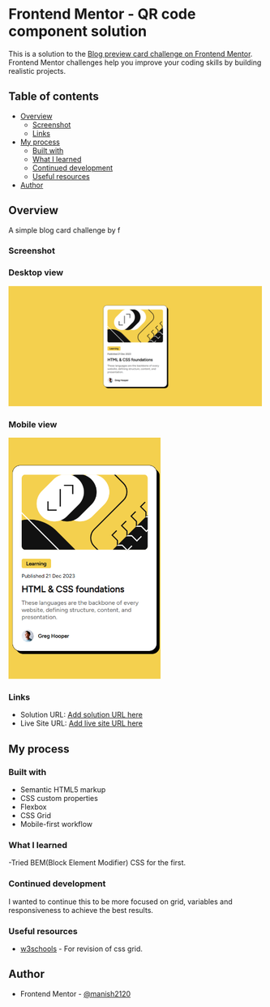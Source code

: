# Frontend Mentor - QR code component solution

This is a solution to the [Blog preview card challenge on Frontend Mentor](https://www.frontendmentor.io/challenges/qr-code-component-iux_sIO_H). Frontend Mentor challenges help you improve your coding skills by building realistic projects. 

## Table of contents

- [Overview](#overview)
  - [Screenshot](#screenshot)
  - [Links](#links)
- [My process](#my-process)
  - [Built with](#built-with)
  - [What I learned](#what-i-learned)
  - [Continued development](#continued-development)
  - [Useful resources](#useful-resources)
- [Author](#author)

## Overview
A simple blog card challenge by f

### Screenshot

### Desktop view

<img src="./screenshots/desktop-view.png" alt="Desktop view" width="500" height="auto">

### Mobile view

<img src="./screenshots/mobile-view.png" alt="Mobile view" width="300" height="auto">


### Links

- Solution URL: [Add solution URL here](https:/blog-preview-card-mchv.vercel.app/)
- Live Site URL: [Add live site URL here](https://blog-preview-card-mchv.vercel.app/)

## My process

### Built with

- Semantic HTML5 markup
- CSS custom properties
- Flexbox
- CSS Grid
- Mobile-first workflow

### What I learned

-Tried BEM(Block Element Modifier) CSS for the first.

### Continued development

I wanted to continue this to be more focused on grid, variables and responsiveness to achieve the best results.

### Useful resources

- [w3schools](https://www.w3schools.com/) - For revision of css grid.

## Author

- Frontend Mentor - [@manish2120](https://www.frontendmentor.io/profile/manish2120)

